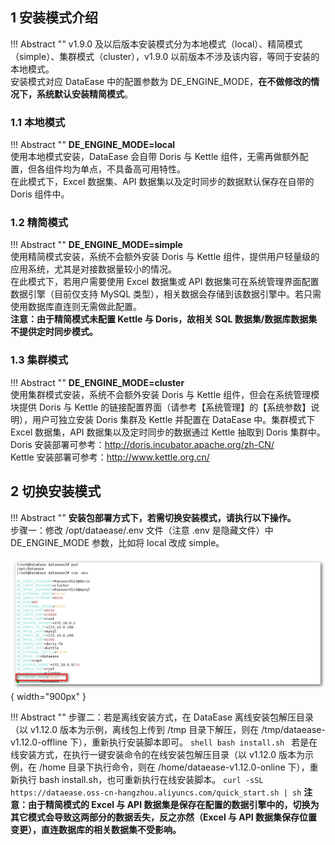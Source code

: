 ## 1 安装模式介绍

!!! Abstract ""
    v1.9.0 及以后版本安装模式分为本地模式（local）、精简模式（simple）、集群模式（cluster），v1.9.0 以前版本不涉及该内容，等同于安装的本地模式。  
    安装模式对应 DataEase 中的配置参数为 DE_ENGINE_MODE，**在不做修改的情况下，系统默认安装精简模式**。  
    

### 1.1 本地模式

!!! Abstract ""
    **DE_ENGINE_MODE=local**  
    使用本地模式安装，DataEase 会自带 Doris 与 Kettle 组件，无需再做额外配置，但各组件均为单点，不具备高可用特性。  
    在此模式下，Excel 数据集、API 数据集以及定时同步的数据默认保存在自带的 Doris 组件中。

### 1.2 精简模式

!!! Abstract ""
    **DE_ENGINE_MODE=simple**  
    使用精简模式安装，系统不会额外安装 Doris 与 Kettle 组件，提供用户轻量级的应用系统，尤其是对接数据量较小的情况。  
    在此模式下，若用户需要使用 Excel 数据集或 API 数据集可在系统管理界面配置数据引擎（目前仅支持 MySQL 类型），相关数据会存储到该数据引擎中。若只需使用数据库直连则无需做此配置。  
    **注意：由于精简模式未配置 Kettle 与 Doris，故相关 SQL 数据集/数据库数据集不提供定时同步模式。**
    

### 1.3 集群模式

!!! Abstract ""
    **DE_ENGINE_MODE=cluster**  
    使用集群模式安装，系统不会额外安装 Doris 与 Kettle 组件，但会在系统管理模块提供 Doris 与 Kettle 的链接配置界面（请参考【系统管理】的【系统参数】说明），用户可独立安装 Doris 集群及 Kettle 并配置在 DataEase 中。集群模式下 Excel 数据集，API 数据集以及定时同步的数据通过 Kettle 抽取到 Doris 集群中。  
    Doris 安装部署可参考：http://doris.incubator.apache.org/zh-CN/  
    Kettle 安装部署可参考：http://www.kettle.org.cn/   

## 2 切换安装模式

!!! Abstract ""
    **安装包部署方式下，若需切换安装模式，请执行以下操作。**  
    步骤一：修改 /opt/dataease/.env 文件（注意 .env 是隐藏文件）中 DE_ENGINE_MODE 参数，比如将 local 改成 simple。

![env](../img/dev_manual/env.png){ width="900px" }

!!! Abstract ""
    步骤二：若是离线安装方式，在 DataEase 离线安装包解压目录（以 v1.12.0 版本为示例，离线包上传到 /tmp 目录下解压，则在 /tmp/dataease-v1.12.0-offline 下），重新执行安装脚本即可。
    ```shell
    bash install.sh
    ```
    若是在线安装方式，在执行一键安装命令的在线安装包解压目录（以 v1.12.0 版本为示例，在 /home 目录下执行命令，则在 /home/dataease-v1.12.0-online 下），重新执行 bash install.sh，也可重新执行在线安装脚本。
    ```
    curl -sSL https://dataease.oss-cn-hangzhou.aliyuncs.com/quick_start.sh | sh
    ```
    **注意：由于精简模式的 Excel 与 API 数据集是保存在配置的数据引擎中的，切换为其它模式会导致这两部分的数据丢失，反之亦然（Excel 与 API 数据集保存位置变更），直连数据库的相关数据集不受影响。**  